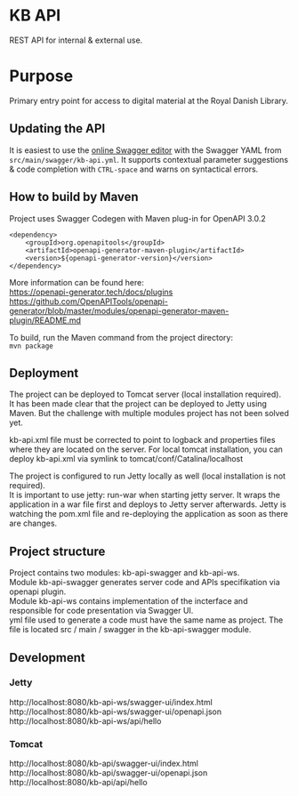 # KB API

REST API for internal & external use.

# Purpose

Primary entry point for access to digital material at the Royal Danish Library.

## Updating the API

It is easiest to use the [online Swagger editor](https://editor.swagger.io/) with the Swagger YAML from
`src/main/swagger/kb-api.yml`. It supports contextual parameter suggestions & code completion with `CTRL-space`
and warns on syntactical errors.

## How to build by Maven

Project uses Swagger Codegen with Maven plug-in for OpenAPI 3.0.2 <br>
```
<dependency>
    <groupId>org.openapitools</groupId>
    <artifactId>openapi-generator-maven-plugin</artifactId>
    <version>${openapi-generator-version}</version>
</dependency>
```
More information can be found here: <br>
https://openapi-generator.tech/docs/plugins <br>
https://github.com/OpenAPITools/openapi-generator/blob/master/modules/openapi-generator-maven-plugin/README.md <br>

To build, run the Maven command from the project directory: <br>
```mvn package```

## Deployment

The project can be deployed to Tomcat server (local installation required).<br>
It has been made clear that the project can be deployed to Jetty using Maven. But the challenge with multiple modules project has not been solved yet.<br>

kb-api.xml file must be corrected to point to logback and properties files where they are located on the server. 
For local tomcat installation, you can deploy kb-api.xml via symlink to tomcat/conf/Catalina/localhost <br>

The project is configured to run Jetty locally as well (local installation is not required). <br>
It is important to use jetty: run-war when starting jetty server. It wraps the application in a war file first and deploys to Jetty server afterwards. Jetty is watching the pom.xml file and re-deploying the application as soon as there are changes.


## Project structure

Project contains two modules: kb-api-swagger and kb-api-ws. <br>
Module kb-api-swagger generates server code and APIs specifikation via openapi plugin. <br>
Module kb-api-ws contains implementation of the incterface and responsible for code presentation via Swagger UI.<br>
yml file used to generate a code must have the same name as project. The file is located src / main / swagger in the kb-api-swagger module.<br>

## Development

### Jetty
http://localhost:8080/kb-api-ws/swagger-ui/index.html <br>
http://localhost:8080/kb-api-ws/swagger-ui/openapi.json<br>
http://localhost:8080/kb-api-ws/api/hello<br>

### Tomcat
http://localhost:8080/kb-api/swagger-ui/index.html <br>
http://localhost:8080/kb-api/swagger-ui/openapi.json<br>
http://localhost:8080/kb-api/api/hello<br>




